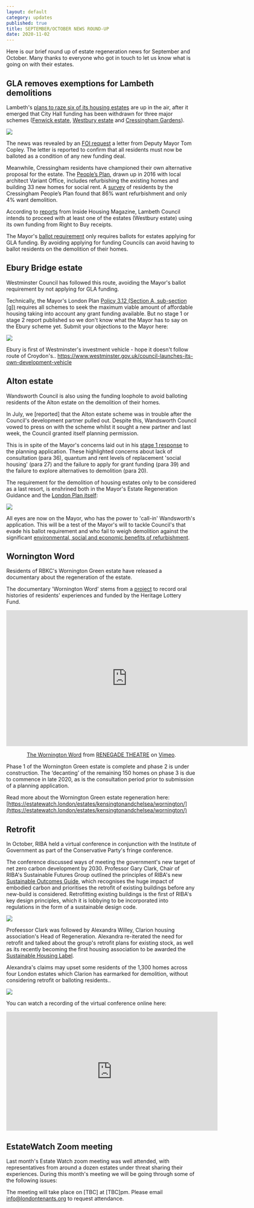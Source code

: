 ```yaml
---
layout: default
category: updates
published: true 
title: SEPTEMBER/OCTOBER NEWS ROUND-UP
date: 2020-11-02
---
```

Here is our brief round up of estate regeneration news for September and October. Many thanks to everyone who got in touch to let us know what is going on with their estates.

## GLA removes exemptions for Lambeth demolitions
Lambeth's [plans to raze six of its housing estates](https://estatewatch.london/underthreat/lambeth/) are up in the air, after it emerged that City Hall funding has been withdrawn for three major schemes ([Fenwick estate](https://estatewatch.london/estates/lambeth/fenwick/), [Westbury estate](https://estatewatch.london/estates/lambeth/westbury/) and [Cressingham Gardens](https://estatewatch.london/estates/lambeth/cressingham/)).

<img src="http://estatewatch.london/images/lambethestates.png" class="img-fluid rounded img-thumbnail">

The news was revealed by an [FOI request](https://www.whatdotheyknow.com/request/cressingham_gardens_3?nocache=incoming-1639570#incoming-1639570) a letter from Deputy Mayor Tom Copley. The letter is reported to confirm that all residents must now be balloted as a condition of any new funding deal.

Meanwhile, Cressingham residents have championed their own alternative proposal for the estate. The [People’s Plan](http://cressinghampeoplesplan.org.uk), drawn up in 2016 with local architect Variant Office, includes refurbishing the existing homes and building 33 new homes for social rent. A [survey](http://cressinghampeoplesplan.org.uk/docs/TPP.pdf) of residents by the Cressingham People’s Plan found that 86% want refurbishment and only 4% want demolition.

According to [reports](https://www.insidehousing.co.uk/news/news/gla-funding-withdrawn-for-three-major-council-estate-regeneration-schemes-68045) from Inside Housing Magazine, Lambeth Council intends to proceed with at least one of the estates (Westbury estate) using its own funding from Right to Buy receipts. 

The Mayor's [ballot requirement](https://www.london.gov.uk/what-we-do/housing-and-land/improving-quality/estate-regeneration) only requires ballots for estates applying for GLA funding. By avoiding applying for funding Councils can avoid having to ballot residents on the demolition of their homes. 


## Ebury Bridge estate
Westminster Council has followed this route, avoiding the Mayor's ballot requirement by not applying for GLA funding.

Technically, the Mayor's London Plan [Policy 3.12 (Section A, sub-section [g])](https://www.london.gov.uk/what-we-do/planning/london-plan/current-london-plan/london-plan-chapter-3/policy-312-negotiating) requires all schemes to seek the maximum viable amount of affordable housing taking into account any grant funding available. But no stage 1 or stage 2 report published so we don't know what the Mayor has to say on the Ebury scheme yet. Submit your objections to the Mayor here:

<img src="http://estatewatch.london/images/eburycomp.jpg" class="img-fluid rounded img-thumbnail"> 

Ebury is first of Westminster's investment vehicle - hope it doesn't follow route of Croydon's..
https://www.westminster.gov.uk/council-launches-its-own-development-vehicle

## Alton estate 
Wandsworth Council is also using the funding loophole to avoid balloting residents of the Alton estate on the demolition of their homes. 

In July, we [reported] that the Alton estate scheme was in trouble after the Council's development partner pulled out. Despite this, Wandsworth Council vowed to press on with the scheme whilst it sought a new partner and last week, the Council granted itself planning permission.

This is in spite of the Mayor's concerns laid out in his [stage 1 response](https://www.london.gov.uk/sites/default/files/public%3A//public%3A//PAWS/media_id_471293///alton_estate_report.pdf) to the planning application. These highlighted concerns about lack of consultation (para 36), quantum and rent levels of replacement 'social housing' (para 27) and the failure to apply for grant funding (para 39) and the failure to explore alternatives to demolition (para 20).

The requirement for the demolition of housing estates only to be considered as a last resort, is enshrined both in the Mayor's Estate Regeneration Guidance and the [London Plan itself](https://www.london.gov.uk/sites/default/files/intend_to_publish_-_clean.pdf):  

<img src="http://estatewatch.london/images/londplanh8.png" class="img-fluid img-thumbnail rounded">

All eyes are now on the Mayor, who has the power to 'call-in' Wandsworth's application. This will be a test of the Mayor's will to tackle Council's that evade his ballot requirement and who fail to weigh demolition against the significant [environmental, social and economic benefits of refurbishment](http://estatewatch.london/refurbishment).

## Wornington Word
Residents of RBKC's Wornington Green estate have released a documentary about the regeneration of the estate. 

The documentary 'Wornington Word' stems from a [project](https://worningtonword.renegadetheatre.co.uk/) to record oral histories of residents' experiences and funded by the Heritage Lottery Fund.

<center>
<iframe src="https://player.vimeo.com/video/461591871" width="640" height="360" frameborder="0" allow="autoplay; fullscreen" allowfullscreen></iframe>
<p><a href="https://vimeo.com/461591871">The Wornington Word</a> from <a href="https://vimeo.com/user100863644">RENEGADE THEATRE</a> on <a href="https://vimeo.com">Vimeo</a>.</p>
</center>

Phase 1 of the Wornington Green estate is complete and phase 2 is under construction. The ‘decanting’ of the remaining 150 homes on phase 3 is due to commence in late 2020, as is the consultation period prior to submission of a planning application.

Read more about the Wornington Green estate regeneration here: [https://estatewatch.london/estates/kensingtonandchelsea/wornington/](https://estatewatch.london/estates/kensingtonandchelsea/wornington/)

## Retrofit 
In October, RIBA held a virtual conference in conjunction with the Institute of Government as part of the Conservative Party's fringe conference. 

The conference discussed ways of meeting the government's new target of net zero carbon development by 2030. Professor Gary Clark, Chair of RIBA's Sustainable Futures Group outlined the principles of RIBA's new [Sustainable Outcomes Guide](https://www.architecture.com/-/media/GatherContent/Test-resources-page/Additional-Documents/RIBASustainableOutcomesGuide2019pdf.pdf), which recognises the huge impact of embodied carbon and prioritises the retrofit of existing buildings before any new-build is considered. Retrofitting existing buildings is the first of RIBA's key design principles, which it is lobbying to be incorporated into regulations in the form of a sustainable design code.

<img src="http://estatewatch.london/images/ribaprinciples.png" class="img-thumbnail rounded img-fluid">

Profeessor Clark was followed by Alexandra Willey, Clarion housing association's Head of Regeneration. Alexandra re-iterated the need for retrofit and talked about the group's retrofit plans for existing stock, as well as its recently becoming the first housing association to be awarded the [Sustainable Housing Label](http://www.clarionhg.com/news-research/2019/november/clarion-to-adopt-sustainable-housing-label/).

Alexandra's claims may upset some residents of the 1,300 homes across four London estates which Clarion has earmarked for demolition, without considering retrofit or balloting residents..

<img src="http://estatewatch.london/images/clarioncomp.png" class="img-fluid rounded img-thumbnail">

You can watch a recording of the virtual conference online here:

<center>
<iframe width="560" height="315" src="https://www.youtube.com/embed/x-dZCt3hT-k?start=489" frameborder="0" allow="accelerometer; autoplay; clipboard-write; encrypted-media; gyroscope; picture-in-picture" allowfullscreen></iframe>
</center>

## EstateWatch Zoom meeting
Last month's Estate Watch zoom meeting was well attended, with representatives from around a dozen estates under threat sharing their experiences. During this month's meeting we will be going through some of the following issues:

The meeting will take place on [TBC] at [TBC]pm. 
Please email info@londontenants.org to request attendance.


<meta name="twitter:card" content="summary" />
<meta name="twitter:site" content="@LondonTenants" />
<meta name="twitter:creator" content="@justspace7" />
<meta property="og:url" content="https://estatewatch.london/september-news-roundup/" />
<meta property="og:title" content="Estate Watch news roundup - Sep/Oct" />
<meta property="og:description" content="Will Sadiq Khan approve Ebury Bridge and Alton estate demolitions despite ballot avoidance?" />
<meta property="og:image" content="https://estatewatch.london/images/eburycomp.jpg" />
